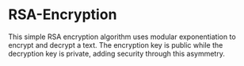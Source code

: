 # RSA-Encryption
This simple RSA encryption algorithm uses modular exponentiation to encrypt and decrypt a text. The encryption key is public while the decryption key is private, adding security through this asymmetry. 
